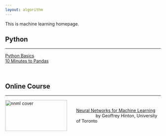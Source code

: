 ```yaml
---
layout: algorithm
---
```


This is machine learning homepage.

## Python
---
[Python Basics]({{site.baseurl}}/algorithms/machinelearning/python_basics/ "Python Basics") <br>
[10 Minutes to Pandas]({{site.baseurl}}/algorithms/machinelearning/10-minutes-to-pandas "10 Minutes to Pandas") <br>

<br>

## Online Course
---

<div style="display: flex; align-items: center;">
  <a href="{{site.baseurl}}/algorithms/machinelearning/nnml">
    <img src="{{site.baseurl}}/algorithms/machinelearning/nnml/image/nnml_hinton.jpg" alt="nnml cover" width="200" height="100" style="vertical-align: middle; border: 0; margin-right: 30px">
  </a>
  <span>
    <a href="{{site.baseurl}}/algorithms/machinelearning/nnml">Neural Networks for Machine Learning</a>
    <br>&nbsp; &nbsp; &nbsp; &nbsp; &nbsp; &nbsp; &nbsp; &nbsp; by Geoffrey Hinton, University of Toronto
  </span>
</div>
